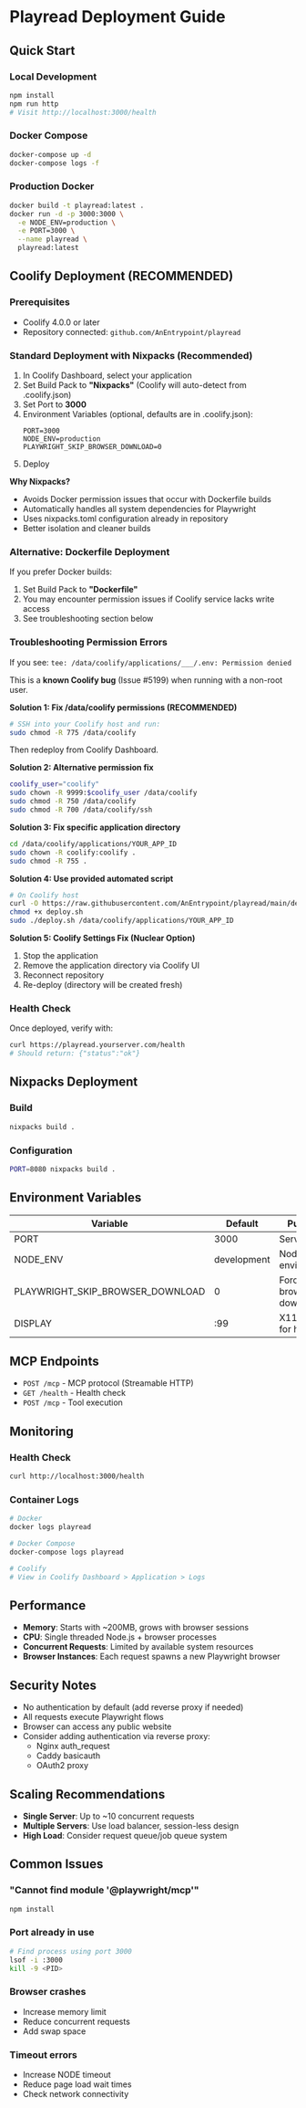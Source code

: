 # Playread Deployment Guide

## Quick Start

### Local Development
```bash
npm install
npm run http
# Visit http://localhost:3000/health
```

### Docker Compose
```bash
docker-compose up -d
docker-compose logs -f
```

### Production Docker
```bash
docker build -t playread:latest .
docker run -d -p 3000:3000 \
  -e NODE_ENV=production \
  -e PORT=3000 \
  --name playread \
  playread:latest
```

## Coolify Deployment (RECOMMENDED)

### Prerequisites
- Coolify 4.0.0 or later
- Repository connected: `github.com/AnEntrypoint/playread`

### Standard Deployment with Nixpacks (Recommended)
1. In Coolify Dashboard, select your application
2. Set Build Pack to **"Nixpacks"** (Coolify will auto-detect from .coolify.json)
3. Set Port to **3000**
4. Environment Variables (optional, defaults are in .coolify.json):
   ```
   PORT=3000
   NODE_ENV=production
   PLAYWRIGHT_SKIP_BROWSER_DOWNLOAD=0
   ```
5. Deploy

**Why Nixpacks?**
- Avoids Docker permission issues that occur with Dockerfile builds
- Automatically handles all system dependencies for Playwright
- Uses nixpacks.toml configuration already in repository
- Better isolation and cleaner builds

### Alternative: Dockerfile Deployment
If you prefer Docker builds:
1. Set Build Pack to **"Dockerfile"**
2. You may encounter permission issues if Coolify service lacks write access
3. See troubleshooting section below

### Troubleshooting Permission Errors

If you see: `tee: /data/coolify/applications/___/.env: Permission denied`

This is a **known Coolify bug** (Issue #5199) when running with a non-root user.

**Solution 1: Fix /data/coolify permissions (RECOMMENDED)**
```bash
# SSH into your Coolify host and run:
sudo chmod -R 775 /data/coolify
```

Then redeploy from Coolify Dashboard.

**Solution 2: Alternative permission fix**
```bash
coolify_user="coolify"
sudo chown -R 9999:$coolify_user /data/coolify
sudo chmod -R 750 /data/coolify
sudo chmod -R 700 /data/coolify/ssh
```

**Solution 3: Fix specific application directory**
```bash
cd /data/coolify/applications/YOUR_APP_ID
sudo chown -R coolify:coolify .
sudo chmod -R 755 .
```

**Solution 4: Use provided automated script**
```bash
# On Coolify host
curl -O https://raw.githubusercontent.com/AnEntrypoint/playread/main/deploy.sh
chmod +x deploy.sh
sudo ./deploy.sh /data/coolify/applications/YOUR_APP_ID
```

**Solution 5: Coolify Settings Fix (Nuclear Option)**
1. Stop the application
2. Remove the application directory via Coolify UI
3. Reconnect repository
4. Re-deploy (directory will be created fresh)

### Health Check
Once deployed, verify with:
```bash
curl https://playread.yourserver.com/health
# Should return: {"status":"ok"}
```

## Nixpacks Deployment

### Build
```bash
nixpacks build .
```

### Configuration
```bash
PORT=8080 nixpacks build .
```

## Environment Variables

| Variable | Default | Purpose |
|----------|---------|---------|
| PORT | 3000 | Server port |
| NODE_ENV | development | Node environment |
| PLAYWRIGHT_SKIP_BROWSER_DOWNLOAD | 0 | Force browser download |
| DISPLAY | :99 | X11 display for headless |

## MCP Endpoints

- `POST /mcp` - MCP protocol (Streamable HTTP)
- `GET /health` - Health check
- `POST /mcp` - Tool execution

## Monitoring

### Health Check
```bash
curl http://localhost:3000/health
```

### Container Logs
```bash
# Docker
docker logs playread

# Docker Compose
docker-compose logs playread

# Coolify
# View in Coolify Dashboard > Application > Logs
```

## Performance

- **Memory**: Starts with ~200MB, grows with browser sessions
- **CPU**: Single threaded Node.js + browser processes
- **Concurrent Requests**: Limited by available system resources
- **Browser Instances**: Each request spawns a new Playwright browser

## Security Notes

- No authentication by default (add reverse proxy if needed)
- All requests execute Playwright flows
- Browser can access any public website
- Consider adding authentication via reverse proxy:
  - Nginx auth_request
  - Caddy basicauth
  - OAuth2 proxy

## Scaling Recommendations

- **Single Server**: Up to ~10 concurrent requests
- **Multiple Servers**: Use load balancer, session-less design
- **High Load**: Consider request queue/job queue system

## Common Issues

### "Cannot find module '@playwright/mcp'"
```bash
npm install
```

### Port already in use
```bash
# Find process using port 3000
lsof -i :3000
kill -9 <PID>
```

### Browser crashes
- Increase memory limit
- Reduce concurrent requests
- Add swap space

### Timeout errors
- Increase NODE timeout
- Reduce page load wait times
- Check network connectivity

